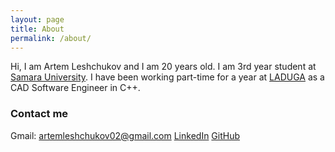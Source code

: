 ```yaml
---
layout: page
title: About
permalink: /about/
---
```


Hi, I am Artem Leshchukov and I am 20 years old. I am 3rd year student at [Samara University](https://ssau.ru/english). I have been working part-time for a year at [LADUGA](https://laduga.com/) as a CAD Software Engineer in C++.

### Contact me

Gmail: artemleshchukov02@gmail.com
[LinkedIn](https://www.linkedin.com/in/artem-leshchukov/)
[GitHub](https://github.com/artem-leshchukov)
